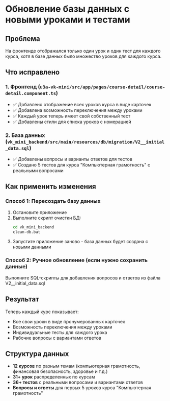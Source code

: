 # Обновление базы данных с новыми уроками и тестами

## Проблема
На фронтенде отображался только один урок и один тест для каждого курса, хотя в базе данных было множество уроков для каждого курса.

## Что исправлено

### 1. Фронтенд (`u3a-vk-mini/src/app/pages/course-detail/course-detail.component.ts`)
- ✅ Добавлено отображение всех уроков курса в виде карточек
- ✅ Добавлена возможность переключения между уроками
- ✅ Каждый урок теперь имеет свой собственный тест
- ✅ Добавлены стили для списка уроков с номерацией

### 2. База данных (`vk_mini_backend/src/main/resources/db/migration/V2__initial_data.sql`)
- ✅ Добавлены вопросы и варианты ответов для тестов
- ✅ Создано 5 тестов для курса "Компьютерная грамотность" с реальными вопросами

## Как применить изменения

### Способ 1: Пересоздать базу данных
1. Остановите приложение
2. Выполните скрипт очистки БД:
   ```bash
   cd vk_mini_backend
   clean-db.bat
   ```
3. Запустите приложение заново - база данных будет создана с новыми данными

### Способ 2: Ручное обновление (если нужно сохранить данные)
Выполните SQL-скрипты для добавления вопросов и ответов из файла V2__initial_data.sql

## Результат
Теперь каждый курс показывает:
- Все свои уроки в виде пронумерованных карточек
- Возможность переключения между уроками
- Индивидуальные тесты для каждого урока
- Рабочие вопросы с вариантами ответов

## Структура данных
- **12 курсов** по разным темам (компьютерная грамотность, финансовая безопасность, здоровье и т.д.)
- **31+ урок** распределенных по курсам
- **36+ тестов** с реальными вопросами и вариантами ответов
- **Вопросы и ответы** для первых 5 уроков курса "Компьютерная грамотность"
